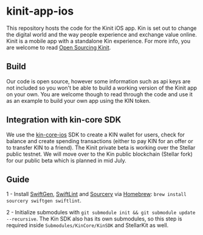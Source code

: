 # kinit-app-ios
This repository hosts the code for the Kinit iOS app.
Kin is set out to change the digital world and the way people experience and exchange value online. 
Kinit is a mobile app with a standalone Kin experience. For more info, you are welcome to read 
[Open Sourcing Kinit](https://medium.com/inside-kin/open-sourcing-kinit-daf8b29f43dc).


## Build
Our code is open source, however some information such as api keys are not included so you won't be able to build a working version of the Kinit app on your own.
You are welcome though to read through the code and use it as an example to build your own app using the KIN token.

## Integration with kin-core SDK
We use the [kin-core-ios](https://github.com/kinecosystem/kin-core-ios) SDK to create a KIN wallet for users, 
check for balance and create spending transactions (either to pay KIN for an offer or to transfer KIN to a friend).
The Kinit private beta is working over the Stellar public testnet. We will move over to the Kin public blockchain 
(Stellar fork) for our public beta which is planned in mid July.

## Guide
1 - Install [SwiftGen](https://github.com/SwiftGen/SwiftGen), [SwiftLint](https://github.com/Realm/SwiftLint) and [Sourcery](https://github.com/krzysztofzablocki/Sourcery) via [Homebrew](https://brew.sh):
`brew install sourcery swiftgen swiftlint`.

2 - Initialize submodules with `git submodule init && git submodule update --recursive`. The Kin SDK also has its own submodules, so this step is required inside `Submodules/KinCore/KinSDK` and StellarKit as well.
